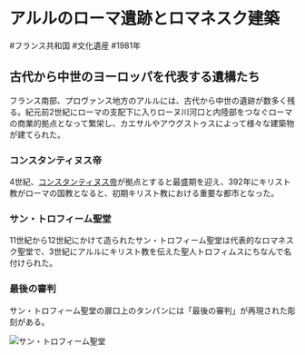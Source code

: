 # アルルのローマ遺跡とロマネスク建築
#フランス共和国 #文化遺産 #1981年 
## 古代から中世のヨーロッパを代表する遺構たち
フランス南部、プロヴァンス地方のアルルには、古代から中世の遺跡が数多く残る。紀元前2世紀にローマの支配下に入りローヌ川河口と内陸部をつなぐローマの商業的拠点となって繁栄し、カエサルやアウグストゥスによって様々な建築物が建てられた。
### コンスタンティヌス帝
4世紀、[コンスタンティヌス帝](../terms/コンスタンティヌス帝.md)が拠点とすると最盛期を迎え、392年にキリスト教がローマの国教となると、初期キリスト教における重要な都市となった。
### サン・トロフィーム聖堂
11世紀から12世紀にかけて造られたサン・トロフィーム聖堂は代表的なロマネスク聖堂で、3世紀にアルルにキリスト教を伝えた聖人トロフィムスにちなんで名付けられた。
### 最後の審判
サン・トロフィーム聖堂の扉口上のタンパンには「最後の審判」が再現された彫刻がある。

![サン・トロフィーム聖堂](https://upload.wikimedia.org/wikipedia/commons/2/2d/Arles_kirche_st_trophime_fassade.jpg)